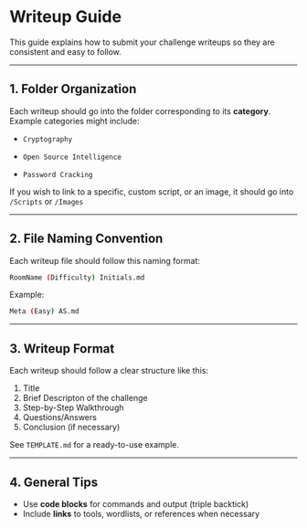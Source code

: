 # Writeup Guide

This guide explains how to submit your challenge writeups so they are consistent and easy to follow.

---

## **1. Folder Organization**

Each writeup should go into the folder corresponding to its **category**. Example categories might include:

- `Cryptography`
    
- `Open Source Intelligence`
    
- `Password Cracking`
    

If you wish to link to a specific, custom script, or an image, it should go into `/Scripts` or `/Images`

---


## 2. File Naming Convention

Each writeup file should follow this naming format:

```bash
RoomName (Difficulty) Initials.md
```

Example:

```bash
Meta (Easy) AS.md
```

--- 


## 3. Writeup Format

Each writeup should follow a clear structure like this:
1. Title
2. Brief Descripton of the challenge
3. Step-by-Step Walkthrough
4. Questions/Answers
5. Conclusion (if necessary)

See `TEMPLATE.md` for a ready-to-use example.

--- 

## 4. General Tips
- Use **code blocks** for commands and output (triple backtick)
- Include **links** to tools, wordlists, or references when necessary